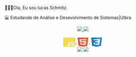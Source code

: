 🙋🏻‍♂️Ola, Eu sou  lucas Schmitz. 

💻 Estudande de Análise e Desevolvimento de Sistemas|Ulbra

<div align="center">
  <a href="https://github.com/lucasschmitz10">
  <img height="160em" src="https://github-readme-stats.vercel.app/api?username=lucasschmitz10&show_icons=true&theme=tokyonight&include_all_commits=true&count_private=true"/>  <img height="160em" src="https://github-readme-stats.vercel.app/api/top-langs/?username=lucasschmitz10&layout=compact&langs_count=7&theme=tokyonight"/>
 
 <div> 
 <div style="display: inline_block"><br>
  <img align="center" alt="Rafa-Js" height="30" width="40" src="https://raw.githubusercontent.com/devicons/devicon/master/icons/javascript/javascript-plain.svg">
  <img align="center" alt="Rafa-HTML" height="30" width="40" src="https://raw.githubusercontent.com/devicons/devicon/master/icons/html5/html5-original.svg">
  <img align="center" alt="Rafa-CSS" height="30" width="40" src="https://raw.githubusercontent.com/devicons/devicon/master/icons/css3/css3-original.svg">
</div>     
<div> 
 <a href="https://https://www.instagram.com/lucasmschmitz100/" target="_blank"><img src="https://img.shields.io/badge/-Instagram-%23E4405F?style=for-the-badge&logo=instagram&logoColor=white" target="_blank"></a>
 <a href="https://www.linkedin.com/in/lucas-magnus-schmitz-700392236/" target="_blank"><img src="https://img.shields.io/badge/-LinkedIn-%230077B5?style=for-the-badge&logo=linkedin&logoColor=white" target="_blank"></a> 
</div>
